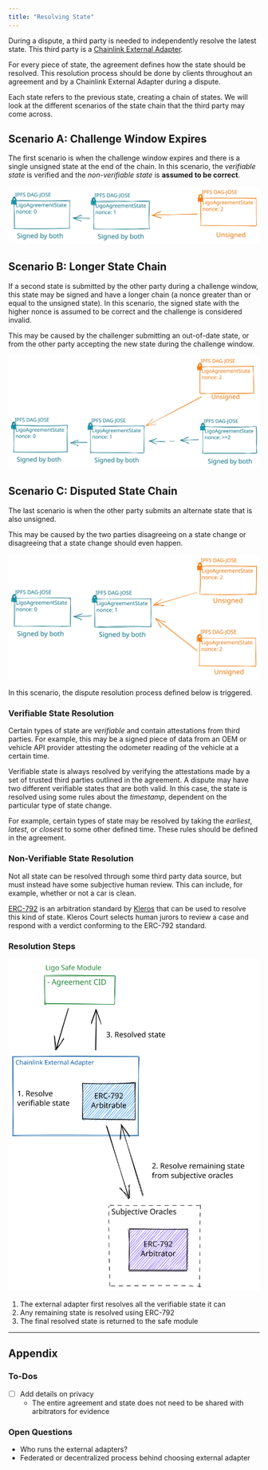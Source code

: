 ```yaml
---
title: "Resolving State"
---
```


During a dispute, a third party is needed to independently resolve the latest state. This third party is a [Chainlink External Adapter](https://docs.chain.link/docs/external-adapters/).

For every piece of state, the agreement defines how the state should be resolved. This resolution process should be done by clients throughout an agreement and by a Chainlink External Adapter during a dispute.

Each state refers to the previous state, creating a chain of states. We will look at the different scenarios of the state chain that the third party may come across.

## Scenario A: Challenge Window Expires

The first scenario is when the challenge window expires and there is a single unsigned state at the end of the chain. In this scenario, the _verifiable state_ is verified and the _non-verifiable state_ is **assumed to be correct**.

![Resolving State - Unsigned Head.excalidraw](../../drawings/Resolving%20State%20-%20Unsigned%20Head.excalidraw.svg)

## Scenario B: Longer State Chain

If a second state is submitted by the other party during a challenge window, this state may be signed and have a longer chain (a nonce greater than or equal to the unsigned state). In this scenario, the signed state with the higher nonce is assumed to be correct and the challenge is considered invalid.

This may be caused by the challenger submitting an out-of-date state, or from the other party accepting the new state during the challenge window.

![Resolving State - Longest Chain.excalidraw](../../drawings/Resolving%20State%20-%20Longest%20Chain.excalidraw.svg)

## Scenario C: Disputed State Chain

The last scenario is when the other party submits an alternate state that is also unsigned.

This may be caused by the two parties disagreeing on a state change or disagreeing that a state change should even happen.

![Resolving State - Dispute.excalidraw](../../drawings/Resolving%20State%20-%20Dispute.excalidraw.svg)

In this scenario, the dispute resolution process defined below is triggered.

### Verifiable State Resolution
Certain types of state are _verifiable_ and contain attestations from third parties. For example, this may be a signed piece of data from an OEM or vehicle API provider attesting the odometer reading of the vehicle at a certain time.

Verifiable state is always resolved by verifying the attestations made by a set of trusted third parties outlined in the agreement. A dispute may have two different verifiable states that are both valid. In this case, the state is resolved using some rules about the _timestamp_, dependent on the particular type of state change.

For example, certain types of state may be resolved by taking the _earliest_, _latest_, or _closest_ to some other defined time. These rules should be defined in the agreement.

### Non-Verifiable State Resolution
Not all state can be resolved through some third party data source, but must instead have some subjective human review. This can include, for example, whether or not a car is clean.

[ERC-792](https://developer.kleros.io/en/latest/index.html) is an arbitration standard by [Kleros](https://kleros.io) that can be used to resolve this kind of state. Kleros Court selects human jurors to review a case and respond with a verdict conforming to the ERC-792 standard.

### Resolution Steps

![External Adapter Resolve State.excalidraw](../../drawings/External%20Adapter%20Resolve%20State.excalidraw.svg)

1. The external adapter first resolves all the verifiable state it can
2. Any remaining state is resolved using ERC-792
3. The final resolved state is returned to the safe module

---

## Appendix
### To-Dos
- [ ] Add details on privacy
	- The entire agreement and state does not need to be shared with arbitrators for evidence

### Open Questions
- Who runs the external adapters?
- Federated or decentralized process behind choosing external adapter
